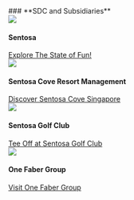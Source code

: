 
<div id="archivedContent">
### **SDC and Subsidiaries**
<div class="row">
    <div class="col is-4">
        <figure style="margin:0;">
            <img src="/images/who-we-are/subsidiaries/sentosa.png" />
            <figcaption style="margin-top:0.5rem;">
                <h4>Sentosa</h4>
                <a href="https://www.sentosa.com.sg/" target="_blank">Explore The State of Fun!</a>
            </figcaption>
        </figure>
    </div>
    <div class="col is-4">
        <figure style="margin:0;">
            <img src="/images/who-we-are/subsidiaries/sentosacove.png" />
            <figcaption style="margin-top:0.5rem;">
                <h4>Sentosa Cove Resort Management</h4>
                <a href="http://www.sentosacove.com/" target="_blank">Discover Sentosa Cove Singapore</a>
            </figcaption>
        </figure>
    </div>
    <div class="col is-4">
        <figure style="margin:0;">
            <img src="/images/who-we-are/subsidiaries/golfclub.png" />
            <figcaption style="margin-top:0.5rem;">
                <h4>Sentosa Golf Club</h4>
                <a href="https://www.sentosagolf.com/" target="_blank">Tee Off at Sentosa Golf Club</a>
            </figcaption>
        </figure>
    </div>
</div>

<div class="row">
    <div class="col is-4">
        <figure style="margin:0;">
            <img src="/images/who-we-are/subsidiaries/1fg.png" />
            <figcaption style="margin-top:0.5rem;">
                <h4>One Faber Group</h4>
                <a href="https://www.onefabergroup.com/"  target="_blank">Visit One Faber Group</a>
            </figcaption>
        </figure>
    </div>
</div>
</div>
